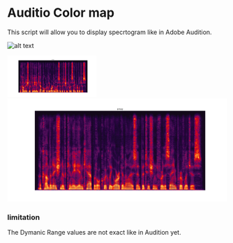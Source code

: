 # Auditio Color map

This script will allow you to display specrtogram like in Adobe Audition.

![alt text](https://github.com/asher-bs/Audition-color-map/blob/main/Audition_spc.JPG)

![alt text](https://github.com/asher-bs/Audition-color-map/blob/main/amap_spec.png)
![alt text](https://github.com/asher-bs/Audition-color-map/blob/main/amap_spec2.png)

### limitation 
The Dymanic Range values are not exact like in Audition yet.
